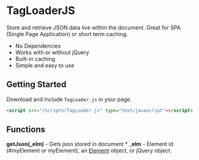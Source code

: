 # TagLoaderJS
Store and retrieve JSON data live within the document. Great for SPA (Single Page Application) or short term caching.

* No Dependencies
* Works with or without jQuery
* Built-in caching
* Simple and easy to use

## Getting Started
Download and include `TagLoader.js` in your page.

```html
<script src="/scripts/TagLoader.js" type="text/javascript"></script>
```

## Functions

**getJson(_elm)** - Gets json stored in document
	* ___elm__ - Element id (#myElement or myElement), an [Element](https://developer.mozilla.org/en-US/docs/Web/API/Element) object, or jQuery object.